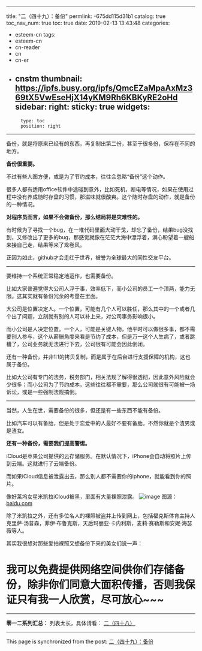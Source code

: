 
---
title: "二（四十九）：备份"
permlink: -675dd115d31b1
catalog: true
toc_nav_num: true
toc: true
date: 2019-02-13 13:43:48
categories:
- esteem-cn
tags:
- esteem-cn
- cn-reader
- cn
- cn-er
- cnstm
thumbnail: https://ipfs.busy.org/ipfs/QmcEZaMpaAxMz369tX5VwEseHjX14yKM9Rh6KBKyRE2oHd
sidebar:
    right:
        sticky: true
widgets:
    -
        type: toc
        position: right
---


备份，就是将原来已经有的东西，再复制出第二份，甚至于很多份，保存在不同的地方。

**备份很重要。**

不过有些人图方便，或是为了节约成本，往往会忽略“备份”这个动作。

很多人都有适用office软件中途碰到意外，比如死机，断电等情况，如果在使用过程中没有养成随时存盘的习惯，那滋味就很酸爽。这个随时存盘的动作，就是备份的一种情况。

**对程序员而言，如果不会做备份，那么结局将是灾难性的。**

有时候为了寻找一个bug，在一堆代码里面大动干戈，却忘了备份，结果bug没找到，又修改出了更多的bug，那感觉就像在茫茫大海中漂浮着，满心盼望着一艘船来接自己走，结果等来了龙卷风。

正因为如此，github才会走红于世界，被誉为全球最大的同性交友平台。

***
要维持一个系统正常稳定地运作，也需要备份。

比如大家普遍觉得大公司人浮于事，效率低下，而小公司的员工一个顶两，能力无限。这其实就有备份冗余的考量在里面。

大公司是位置决定人。一个位置，可能有几个人可以胜任，那么其中的一个或者几个出了问题，立刻就有别的人可以补上来，对公司事务影响很小。

而小公司是人决定位置。一个人，可能是关键人物，他平时可以做很多事，都不需要别人参与，这个从薪酬角度来看是节约了成本，但是万一这个人生病了，或者跳槽了，公司业务就无法进行下去，公司很有可能会因此倒闭。

还有一种备份，并非1:1的拷贝复制，而是属于在后台进行支援保障的机构，这也属于备份。

比如大公司有专门的法务，税务部门，相关法规了解得很透彻，因此意外风险就会少很多；而小公司为了节约成本，这些往往都不需要，那么公司就很有可能被一场诉讼，或是一些强制法规搞倒。
***

当然，人生在世，需要备份的很多，但还是有一些东西不能有备份。

比如汽车可以有备胎，但是处于恋爱中的人最好不要有备胎。不然你就是个渣男或是渣女。

**还有一种备份，需要我们提高警惕。**

iCloud是苹果公司提供的云存储服务。在默认情况下，iPhone会自动将照片上传到云端。这就进行了云端备份。

而如果iCloud信息被泄露出去，那么别人都不需要你的iphone，就能看到你的照片。

像好莱坞女星米凯拉iCloud被黑，里面有大量裸照泄露。
![image](https://ipfs.busy.org/ipfs/QmcEZaMpaAxMz369tX5VwEseHjX14yKM9Rh6KBKyRE2oHd)
图源：[baidu.com](https://ss2.baidu.com/6ONYsjip0QIZ8tyhnq/it/u=4064082155,1960427836&fm=173&s=BDA178336AF075988F043DC70100E030&w=600&h=400&img.JPEG)

除了米凯拉之外，还有多位名人的裸照被盗并上传到网上，包括福克斯体育主持人克里萨·汤普森，菲伊·布鲁克斯，天后玛丽亚·卡内利斯，麦莉·赛勒斯和安妮·海瑟薇等人。

其实我很想对那些爱拍裸照又想备份下来的美女们说一声：
# **我可以免费提供网络空间供你们存储备份，除非你们同意大面积传播，否则我保证只有我一人欣赏，尽可放心~~~**

***
**零一二系列汇总：**
列表太长，具体请看：
[二（四十八）](https://steemit.com/steempress/@softmetal/i2ajp8cvhkg)

- - -

This page is synchronized from the post: [二（四十九）：备份](https://steemit.com/@julian2013/-675dd115d31b1)
